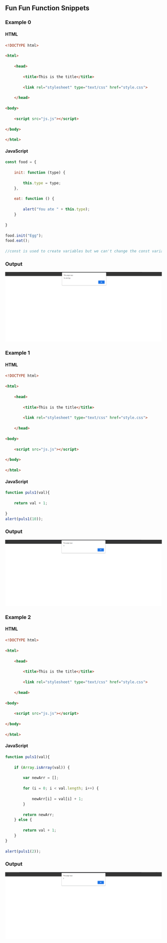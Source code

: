 ## Fun Fun Function Snippets

### Example 0

#### HTML

```HTML
<!DOCTYPE html>

<html>

    <head>

        <title>This is the title</title>

        <link rel="stylesheet" type="text/css" href="style.css">

    </head>

<body>

    <script src="js.js"></script>

</body>

</html>
```

#### JavaScript

```JavaScript
const food = {

    init: function (type) {

        this.type = type;
    },

    eat: function () {

        alert("You ate " + this.type);
    }

}

food.init("Egg");
food.eat();

//const is used to create variables but we can't change the const variable later.
```

### Output

![Banner Image](github-content/example-0-output.png/)

### Example 1

#### HTML

```HTML
<!DOCTYPE html>

<html>

    <head>

        <title>This is the title</title>

        <link rel="stylesheet" type="text/css" href="style.css">

    </head>

<body>

    <script src="js.js"></script>

</body>

</html>
```

#### JavaScript

```JavaScript
function puls1(val){

    return val + 1;

}
alert(puls1(10));
```

### Output

![Banner Image](github-content/example-1-output.png/)

### Example 2

#### HTML

```HTML
<!DOCTYPE html>

<html>

    <head>

        <title>This is the title</title>

        <link rel="stylesheet" type="text/css" href="style.css">

    </head>

<body>

    <script src="js.js"></script>

</body>

</html>
```

#### JavaScript

```JavaScript
function puls1(val){

    if (Array.isArray(val)) {

        var newArr = [];

        for (i = 0; i < val.length; i++) {

            newArr[i] = val[i] + 1;
        }

        return newArr;
    } else {

        return val + 1;
    }
}

alert(puls1(2));
```

### Output

![Banner Image](github-content/example-2-output.png/)

